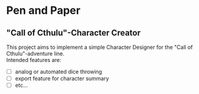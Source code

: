 # Pen and Paper
## "Call of Cthulu"-Character Creator

This project aims to implement a simple Character Designer for the "Call of Cthulu"-adventure line.<br>
Intended features are:<br>
- [ ] analog or automated dice throwing
- [ ] export feature for character summary
- [ ] etc...
